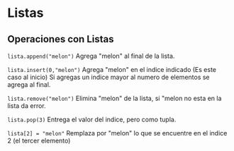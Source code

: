 # Listas
## Operaciones con Listas

`lista.append("melon")` Agrega "melon" al final de la lista.

`lista.insert(0,"melon")` Agrega "melon" en el indice indicado (Es este caso al inicio)
                          Si agregas un indice mayor al numero de elementos se agrega al final.

`lista.remove("melon")` Elimina "melon" de la lista, si "melon no esta en la lista da error.

`lista.pop(3)` Entrega el valor del indice, pero como tupla.

`lista[2] = "melon"` Remplaza por "melon" lo que se encuentre en el indice 2 (el tercer elemento)


